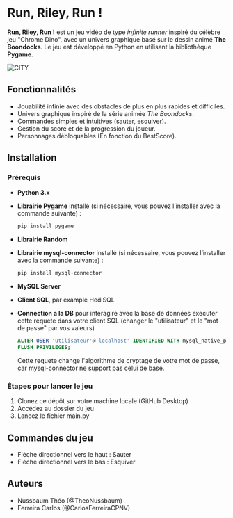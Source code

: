 # Run, Riley, Run !

**Run, Riley, Run !** est un jeu vidéo de type *infinite runner* inspiré du célèbre jeu "Chrome Dino", avec un univers graphique basé sur le dessin animé **The Boondocks**. Le jeu est développé en Python en utilisant la bibliothèque **Pygame**.


![CITY](https://github.com/user-attachments/assets/b3604f20-1b8f-4015-8dd6-32173ccbf39a)

## Fonctionnalités

- Jouabilité infinie avec des obstacles de plus en plus rapides et difficiles.
- Univers graphique inspiré de la série animée *The Boondocks*.
- Commandes simples et intuitives (sauter, esquiver).
- Gestion du score et de la progression du joueur.
- Personnages débloquables (En fonction du BestScore).

## Installation

### Prérequis
- **Python 3.x**
- **Librairie Pygame** installé (si nécessaire, vous pouvez l’installer avec la commande suivante) :
  ```bash
  pip install pygame
  ```
- **Librairie Random**
- **Librairie mysql-connector** installé (si nécessaire, vous pouvez l’installer avec la commande suivante) :
  ```bash
  pip install mysql-connector
  ```

- **MySQL Server**
- **Client SQL**, par example HediSQL
- **Connection a la DB** pour interagire avec la base de données executer cette requete dans votre client SQL (changer le "utilisateur" et le "mot de passe" par vos valeurs)
  ```SQL
  ALTER USER 'utilisateur'@'localhost' IDENTIFIED WITH mysql_native_password BY 'mot_de_passe';
  FLUSH PRIVILEGES;
  ```
  Cette requete change l'algorithme de cryptage de votre mot de passe, car mysql-connector ne support pas celui de base.

### Étapes pour lancer le jeu
1. Clonez ce dépôt sur votre machine locale (GitHub Desktop)
2. Accédez au dossier du jeu
3. Lancez le fichier main.py

## Commandes du jeu
- Flèche directionnel vers le haut : Sauter
- Flèche directionnel vers le bas : Esquiver

## Auteurs
- Nussbaum Théo (@TheoNussbaum)
- Ferreira Carlos (@CarlosFerreiraCPNV)
